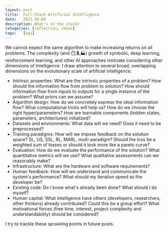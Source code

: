 ```yaml
---
layout: post
title:  Full-Stack Artificial Intelligence
date:   2021-10-09
description: What's in the stack?
categories: [reflection, ideas]
tags:   [agi]
---
```


We cannot expect the same algorithm to make increasing returns on all problems. The complexity (and ⏱️,💲,🏭) growth of symbolic, deep learning, reinforcement learning, and other AI approaches motivate considering other dimensions of Intelligence. I draw attention to several broad, overlapping dimensions on the evolutionary scale of artificial intelligence:

- Intrinsic properties: What are the intrinsic properties of a problem? How should the information flow from problem to solution? How should information flow from inputs to outputs for a single instance of the problem? What priors can we assume?
- Algorithm design: How do we concretely express the ideal information flow? What computational tricks will help us? How do we choose the right hyper/parameters? How are learnable components (hidden states, parameters, architectures) initialized?
- Datasets and environments: What data will we need? Does it need to be preprocessed?
- Training paradigms: How will we impose feedback on the solution space? SL, US, SSL, RL, MARL, multi-paradigm? Should the loss be a weighted sum of losses or should it look more like a pareto curve?
- Evaluation: How do we evaluate the performance of the solution? What quantitative metrics will we use? What qualitative assessments can we reasonably make?
- Infrastructure: What are the hardware and software requirements?
- Human feedback: How will we understand and communicate the system's performance? What should my iteration speed as the developer be?
- Existing code: Do I know what's already been done? What should I do myself?
- Human capital: What intelligence have others (developers, researchers, other thinkers) already contributed? Could this be a group effort? What motivational forces (free time, interest, project complexity and understandability) should be considered?

I try to trackle these sprawling points in future posts.